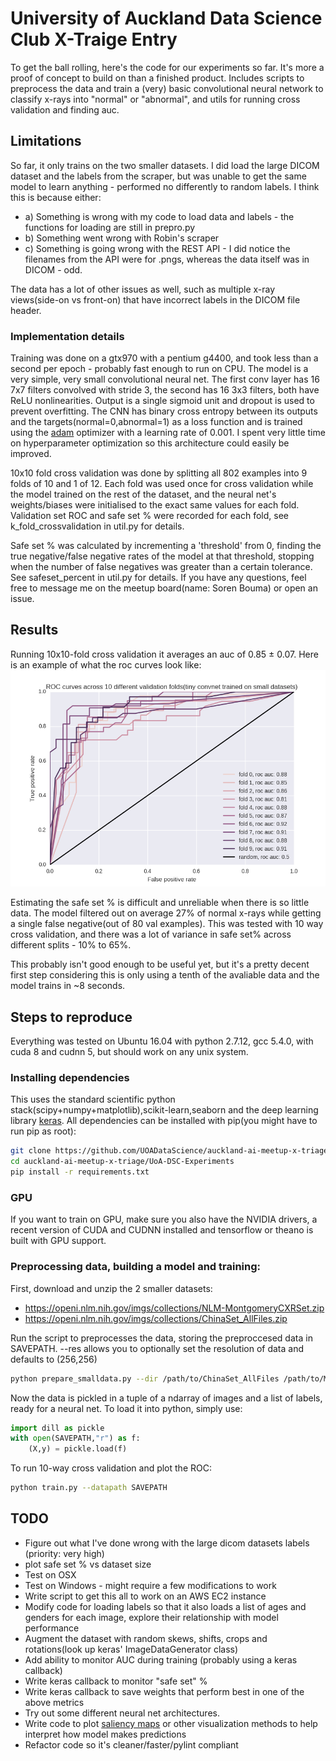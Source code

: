 # University of Auckland Data Science Club X-Traige Entry

To get the ball rolling, here's the code for our experiments so far. It's more a proof of concept to build on than a finished product.
Includes scripts to preprocess the data and train a (very) basic convolutional neural network to classify x-rays into "normal" or "abnormal", and utils for running cross validation and finding auc.

## Limitations
So far, it only trains on the two smaller datasets. I did load the large DICOM dataset and the labels from the scraper, but was unable to get the same model to learn anything - performed no differently to random labels. I think this is because either:
- a) Something is wrong with my code to load data and labels - the functions for loading are still in prepro.py
- b) Something went wrong with Robin's scraper
- c) Something is going wrong with the REST API - I did notice the filenames from the API were for .pngs, whereas the data itself was in DICOM - odd.

The data has a lot of other issues as well, such as multiple x-ray views(side-on vs front-on) that have incorrect labels in the DICOM file header.

### Implementation details
Training was done on a gtx970 with a pentium g4400, and took less than a second per epoch - probably fast enough to run on CPU.
The model is a very simple, very small convolutional neural net. The first conv layer has 16 7x7 filters convolved with stride 3, the second has 16 3x3 filters, both have ReLU nonlinearities. Output is a single sigmoid unit and dropout is used to prevent overfitting. The CNN has binary cross entropy between its outputs and the targets(normal=0,abnormal=1)  as a loss function and is trained using the [adam](https://arxiv.org/abs/1412.6980) optimizer with a learning rate of 0.001. I spent very little time on hyperparameter optimization so this architecture could easily be improved.

 10x10 fold cross validation was done by splitting all 802 examples into 9 folds of 10 and 1 of 12. Each fold was used once for cross validation while the model trained on the rest of the dataset, and the neural net's weights/biases were initialised to the exact same values for each fold. Validation set ROC and safe set % were recorded for each fold, see k_fold_crossvalidation in util.py for details.

Safe set % was calculated by incrementing a 'threshold' from 0, finding the true negative/false negative rates of the model at that threshold, stopping when the number of false negatives was greater than a certain tolerance. See safeset_percent in util.py for details.
If you have any questions, feel free to message me on the meetup board(name: Soren Bouma) or open an issue.


## Results
Running 10x10-fold cross validation it averages an auc of 0.85 ± 0.07. Here is an example of what the roc curves look like:
![roc](images/figure_1.png)

Estimating the safe set % is difficult and unreliable when there is so little data. The model filtered out on average 27% of normal x-rays while getting a single false negative(out of 80 val examples). This was tested with 10 way cross validation, and there was a lot of variance in safe set% across different splits - 10% to 65%.

This probably isn't good enough to be useful yet, but it's a pretty decent first step considering this is only using a tenth of the avaliable data and the model trains in ~8 seconds.

## Steps to reproduce
Everything was tested on Ubuntu 16.04 with python 2.7.12, gcc 5.4.0, with cuda 8 and cudnn 5, but should work on any unix system.
### Installing dependencies
This uses the standard scientific python stack(scipy+numpy+matplotlib),scikit-learn,seaborn and the deep learning library [keras](keras.io).
 All dependencies can be installed with pip(you might have to run pip as root):
```bash
git clone https://github.com/UOADataScience/auckland-ai-meetup-x-triage
cd auckland-ai-meetup-x-triage/UoA-DSC-Experiments
pip install -r requirements.txt
```
### GPU
If you want to train on GPU, make sure you also have the NVIDIA drivers, a recent version of CUDA and CUDNN installed and tensorflow or theano is built with GPU support.
### Preprocessing data, building a model and training:
First, download and unzip the 2 smaller datasets:
- https://openi.nlm.nih.gov/imgs/collections/NLM-MontgomeryCXRSet.zip
- https://openi.nlm.nih.gov/imgs/collections/ChinaSet_AllFiles.zip

Run the script to preprocesses the data, storing the preproccesed data in SAVEPATH. --res allows you to optionally set the resolution of data and defaults to (256,256)
```bash
python prepare_smalldata.py --dir /path/to/ChinaSet_AllFiles /path/to/MontgomerySet --savepath SAVEPATH --res 256 256
```
Now the data is pickled in a tuple of a ndarray of images and a list of labels, ready for a neural net. To load it into python, simply use:
```python
import dill as pickle
with open(SAVEPATH,"r") as f:
	(X,y) = pickle.load(f)
```
To run 10-way cross validation and plot the ROC:
```bash
python train.py --datapath SAVEPATH
```

## TODO
- Figure out what I've done wrong with the large dicom datasets labels (priority: very high)
- plot safe set % vs dataset size
- Test on OSX
- Test on Windows - might require a few modifications to work
- Write script to get this all to work on an AWS EC2 instance
- Modify code for loading labels so that it also loads a list of ages and genders for each image, explore their relationship with model performance
- Augment the dataset with random skews, shifts, crops and rotations(look up keras' ImageDataGenerator class)
- Add ability to monitor AUC during training (probably using a keras callback)
- Write keras callback to monitor "safe set" %
- Write keras callback to save weights that perform best in one of the above metrics
- Try out some different neural net architectures.
- Write code to plot [saliency maps](https://arxiv.org/pdf/1312.6034.pdf) or  other visualization methods to help interpret how model makes predictions
- Refactor code so it's cleaner/faster/pylint compliant 
